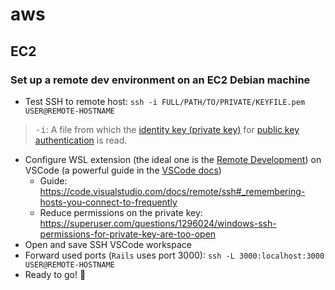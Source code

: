 # aws

## EC2

### Set up a remote dev environment on an EC2 Debian machine

* Test SSH to remote host: `ssh -i FULL/PATH/TO/PRIVATE/KEYFILE.pem USER@REMOTE-HOSTNAME`
> <kbd>-i</kbd>: A file from which the [identity key (private key)](https://www.ssh.com/academy/ssh/identity-key) for [public key authentication](https://www.ssh.com/academy/ssh/public-key-authentication) is read.
* Configure WSL extension (the ideal one is the [Remote Development](https://marketplace.visualstudio.com/items?itemName=ms-vscode-remote.vscode-remote-extensionpack)) on VSCode (a powerful guide in the [VSCode docs](https://code.visualstudio.com/docs/remote/wsl))
    * Guide: <https://code.visualstudio.com/docs/remote/ssh#_remembering-hosts-you-connect-to-frequently>
    * Reduce permissions on the private key: <https://superuser.com/questions/1296024/windows-ssh-permissions-for-private-key-are-too-open>
* Open and save SSH VSCode workspace
* Forward used ports (`Rails` uses port 3000): `ssh -L 3000:localhost:3000 USER@REMOTE-HOSTNAME`
* Ready to go! :star_struck:
